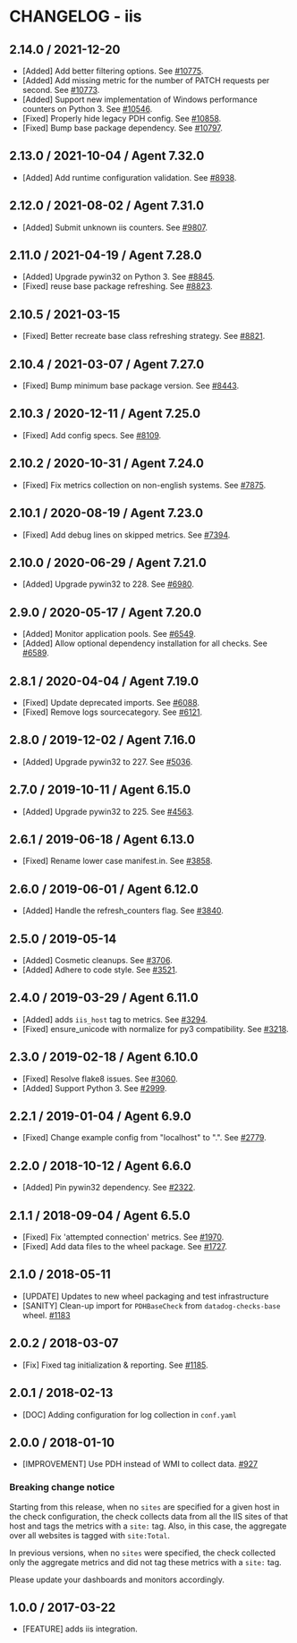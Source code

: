 # CHANGELOG - iis

## 2.14.0 / 2021-12-20

* [Added] Add better filtering options. See [#10775](https://github.com/DataDog/integrations-core/pull/10775).
* [Added] Add missing metric for the number of PATCH requests per second. See [#10773](https://github.com/DataDog/integrations-core/pull/10773).
* [Added] Support new implementation of Windows performance counters on Python 3. See [#10546](https://github.com/DataDog/integrations-core/pull/10546).
* [Fixed] Properly hide legacy PDH config. See [#10858](https://github.com/DataDog/integrations-core/pull/10858).
* [Fixed] Bump base package dependency. See [#10797](https://github.com/DataDog/integrations-core/pull/10797).

## 2.13.0 / 2021-10-04 / Agent 7.32.0

* [Added] Add runtime configuration validation. See [#8938](https://github.com/DataDog/integrations-core/pull/8938).

## 2.12.0 / 2021-08-02 / Agent 7.31.0

* [Added] Submit unknown iis counters. See [#9807](https://github.com/DataDog/integrations-core/pull/9807).

## 2.11.0 / 2021-04-19 / Agent 7.28.0

* [Added] Upgrade pywin32 on Python 3. See [#8845](https://github.com/DataDog/integrations-core/pull/8845).
* [Fixed] reuse base package refreshing. See [#8823](https://github.com/DataDog/integrations-core/pull/8823).

## 2.10.5 / 2021-03-15

* [Fixed] Better recreate base class refreshing strategy. See [#8821](https://github.com/DataDog/integrations-core/pull/8821).

## 2.10.4 / 2021-03-07 / Agent 7.27.0

* [Fixed] Bump minimum base package version. See [#8443](https://github.com/DataDog/integrations-core/pull/8443).

## 2.10.3 / 2020-12-11 / Agent 7.25.0

* [Fixed] Add config specs. See [#8109](https://github.com/DataDog/integrations-core/pull/8109).

## 2.10.2 / 2020-10-31 / Agent 7.24.0

* [Fixed] Fix metrics collection on non-english systems. See [#7875](https://github.com/DataDog/integrations-core/pull/7875).

## 2.10.1 / 2020-08-19 / Agent 7.23.0

* [Fixed] Add debug lines on skipped metrics. See [#7394](https://github.com/DataDog/integrations-core/pull/7394).

## 2.10.0 / 2020-06-29 / Agent 7.21.0

* [Added] Upgrade pywin32 to 228. See [#6980](https://github.com/DataDog/integrations-core/pull/6980).

## 2.9.0 / 2020-05-17 / Agent 7.20.0

* [Added] Monitor application pools. See [#6549](https://github.com/DataDog/integrations-core/pull/6549).
* [Added] Allow optional dependency installation for all checks. See [#6589](https://github.com/DataDog/integrations-core/pull/6589).

## 2.8.1 / 2020-04-04 / Agent 7.19.0

* [Fixed] Update deprecated imports. See [#6088](https://github.com/DataDog/integrations-core/pull/6088).
* [Fixed] Remove logs sourcecategory. See [#6121](https://github.com/DataDog/integrations-core/pull/6121).

## 2.8.0 / 2019-12-02 / Agent 7.16.0

* [Added] Upgrade pywin32 to 227. See [#5036](https://github.com/DataDog/integrations-core/pull/5036).

## 2.7.0 / 2019-10-11 / Agent 6.15.0

* [Added] Upgrade pywin32 to 225. See [#4563](https://github.com/DataDog/integrations-core/pull/4563).

## 2.6.1 / 2019-06-18 / Agent 6.13.0

* [Fixed] Rename lower case manifest.in. See [#3858](https://github.com/DataDog/integrations-core/pull/3858).

## 2.6.0 / 2019-06-01 / Agent 6.12.0

* [Added] Handle the refresh_counters flag. See [#3840](https://github.com/DataDog/integrations-core/pull/3840).

## 2.5.0 / 2019-05-14

* [Added] Cosmetic cleanups. See [#3706](https://github.com/DataDog/integrations-core/pull/3706).
* [Added] Adhere to code style. See [#3521](https://github.com/DataDog/integrations-core/pull/3521).

## 2.4.0 / 2019-03-29 / Agent 6.11.0

* [Added] adds `iis_host` tag to metrics. See [#3294](https://github.com/DataDog/integrations-core/pull/3294).
* [Fixed] ensure_unicode with normalize for py3 compatibility. See [#3218](https://github.com/DataDog/integrations-core/pull/3218).

## 2.3.0 / 2019-02-18 / Agent 6.10.0

* [Fixed] Resolve flake8 issues. See [#3060](https://github.com/DataDog/integrations-core/pull/3060).
* [Added] Support Python 3. See [#2999](https://github.com/DataDog/integrations-core/pull/2999).

## 2.2.1 / 2019-01-04 / Agent 6.9.0

* [Fixed] Change example config from "localhost" to ".". See [#2779][1].

## 2.2.0 / 2018-10-12 / Agent 6.6.0

* [Added] Pin pywin32 dependency. See [#2322][2].

## 2.1.1 / 2018-09-04 / Agent 6.5.0

* [Fixed] Fix 'attempted connection' metrics. See [#1970][3].
* [Fixed] Add data files to the wheel package. See [#1727][4].

## 2.1.0 / 2018-05-11

* [UPDATE] Updates to new wheel packaging and test infrastructure
* [SANITY] Clean-up import for `PDHBaseCheck` from `datadog-checks-base` wheel. [#1183][5]

## 2.0.2 / 2018-03-07

* [Fix] Fixed tag initialization & reporting. See [#1185][6].

## 2.0.1 / 2018-02-13

* [DOC] Adding configuration for log collection in `conf.yaml`

## 2.0.0 / 2018-01-10

* [IMPROVEMENT] Use PDH instead of WMI to collect data. [#927][7]

### Breaking change notice

Starting from this release, when no `sites` are specified for a given host in the check configuration,
the check collects data from all the IIS sites of that host and tags the metrics with a `site:` tag. Also, in this case, the aggregate
over all websites is tagged with `site:Total`.

In previous versions, when no `sites` were specified, the check collected only the aggregate metrics and did not tag these metrics with
a `site:` tag.

Please update your dashboards and monitors accordingly.

## 1.0.0 / 2017-03-22

* [FEATURE] adds iis integration.

<!--- The following link definition list is generated by PimpMyChangelog --->
[1]: https://github.com/DataDog/integrations-core/pull/2779
[2]: https://github.com/DataDog/integrations-core/pull/2322
[3]: https://github.com/DataDog/integrations-core/pull/1970
[4]: https://github.com/DataDog/integrations-core/pull/1727
[5]: https://github.com/DataDog/integrations-core/issues/1183
[6]: https://github.com/DataDog/integrations-core/issues/1185
[7]: https://github.com/DataDog/integrations-core/issues/927
